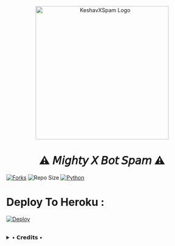 <p align="center">
  <img src="https://te.legra.ph/file/59940e1a128cdb1b351e8.jpg"width="350"" alt="KeshavXSpam Logo">
</p>
<h1 align="center">
  <b>⚠️ 𝘔𝘪𝘨𝘩𝘵𝘺 𝘟 𝘉𝘰𝘵 𝘚𝘱𝘢𝘮 ⚠️</b>
</h1>

[![Forks](https://img.shields.io/github/forks/theend-alpha/KeshavXBotSpam?style=flat-square&color=blue)](https://github.com/theend-alpha/KeshavXBotSpam/fork)
![Repo Size](https://img.shields.io/github/repo-size/theend-alpha/KeshavXBotSpam?&color=limegreen&style=flat-square&logo=github)
[![Python](https://img.shields.io/badge/Python-v3.9.7-blue?style=flat-square)](https://www.python.org/)


# Deploy To Heroku :

[![Deploy](https://www.herokucdn.com/deploy/button.svg)](https://heroku.com/deploy?template=https://github.com/theend-alpha/KeshavBotSpamDeploy)

<br>

<details>
 
  <summary> • 𝗖𝗿𝗲𝗱𝗶𝘁𝘀 • </summary>
  
* [KeshavX Creator](https://t.me/NotReallyAlpha)


</details>
